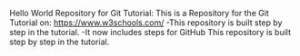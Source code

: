 Hello World Repository for Git Tutorial: 
This is a Repository for the Git Tutorial on: https://www.w3schools.com/
-This repository is built step by step in the tutorial.
-It now includes steps for GitHub
This repository is built step by step in the tutorial.
